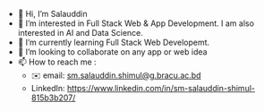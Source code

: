 - 👋 Hi, I’m Salauddin 
- 👀 I’m interested in Full Stack Web & App Development. I am also interested in AI and Data Science.
- 🌱 I’m currently learning Full Stack Web Developemt.
- 💞️ I’m looking to collaborate on any app or web idea
- 📫 How to reach me :
  - ✉️ email: sm.salauddin.shimul@g.bracu.ac.bd
  - LinkedIn: https://www.linkedin.com/in/sm-salauddin-shimul-815b3b207/


<!---
sal9934/sal9934 is a ✨ special ✨ repository because its `README.md` (this file) appears on your GitHub profile.
You can click the Preview link to take a look at your changes.
--->
